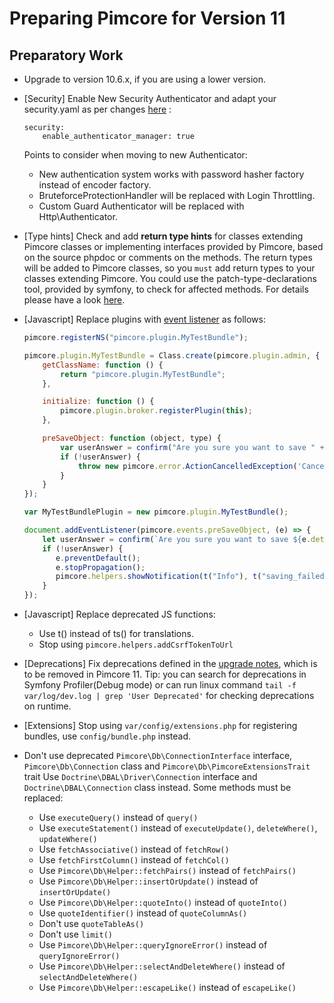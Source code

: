 # Preparing Pimcore for Version 11

## Preparatory Work
- Upgrade to version 10.6.x, if you are using a lower version.
- [Security] Enable New Security Authenticator and adapt your security.yaml as per changes [here](https://github.com/pimcore/demo/blob/11.x/config/packages/security.yaml) :
    ```
    security:
        enable_authenticator_manager: true
    ```
    Points to consider when moving to new Authenticator:
  - New authentication system works with password hasher factory instead of encoder factory.
  - BruteforceProtectionHandler will be replaced with Login Throttling.
  - Custom Guard Authenticator will be replaced with Http\Authenticator.
- [Type hints] Check and add **return type hints** for classes extending Pimcore classes or implementing interfaces provided by Pimcore, based on the source phpdoc or comments on the methods.
  The return types will be added to Pimcore classes, so you `must` add return types to your classes extending Pimcore.
  You could use the patch-type-declarations tool, provided by symfony, to check for affected methods. For details please have a look [here](https://symfony.com/doc/5.4/setup/upgrade_major.html#4-update-your-code-to-work-with-the-new-version).


- [Javascript] Replace plugins with [event listener](../../20_Extending_Pimcore/13_Bundle_Developers_Guide/06_Event_Listener_UI.md) as follows:
    ```javascript
    pimcore.registerNS("pimcore.plugin.MyTestBundle");

    pimcore.plugin.MyTestBundle = Class.create(pimcore.plugin.admin, {
        getClassName: function () {
            return "pimcore.plugin.MyTestBundle";
        },
    
        initialize: function () {
            pimcore.plugin.broker.registerPlugin(this);
        },
    
        preSaveObject: function (object, type) {
            var userAnswer = confirm("Are you sure you want to save " + object.data.general.className + "?");
            if (!userAnswer) {
                throw new pimcore.error.ActionCancelledException('Cancelled by user');
            }
        }
    });
    
    var MyTestBundlePlugin = new pimcore.plugin.MyTestBundle();
    ```
    
    ```javascript
    document.addEventListener(pimcore.events.preSaveObject, (e) => {
        let userAnswer = confirm(`Are you sure you want to save ${e.detail.object.data.general.className}?`);
        if (!userAnswer) {
           e.preventDefault();
           e.stopPropagation();
           pimcore.helpers.showNotification(t("Info"), t("saving_failed") + ' ' + 'placeholder', 'info');
        }
    });
    ```
- [Javascript] Replace deprecated JS functions:
   - Use t() instead of ts() for translations.
   - Stop using `pimcore.helpers.addCsrfTokenToUrl`
 
- [Deprecations] Fix deprecations defined in the [upgrade notes](../09_Upgrade_Notes/README.md), which is to be removed in Pimcore 11.
  Tip: you can search for deprecations in Symfony Profiler(Debug mode) or can run linux command `tail -f var/log/dev.log | grep 'User Deprecated'` for checking deprecations on runtime.

- [Extensions] Stop using `var/config/extensions.php` for registering bundles, use `config/bundle.php` instead.

- Don't use deprecated `Pimcore\Db\ConnectionInterface` interface, `Pimcore\Db\Connection` class and `Pimcore\Db\PimcoreExtensionsTrait` trait
  Use `Doctrine\DBAL\Driver\Connection` interface and `Doctrine\DBAL\Connection` class instead.
  Some methods must be replaced:
  - Use `executeQuery()` instead of `query()`
  - Use `executeStatement()` instead of `executeUpdate()`, `deleteWhere()`, `updateWhere()`
  - Use `fetchAssociative()` instead of `fetchRow()`
  - Use `fetchFirstColumn()` instead of `fetchCol()`
  - Use `Pimcore\Db\Helper::fetchPairs()` instead of `fetchPairs()`
  - Use `Pimcore\Db\Helper::insertOrUpdate()` instead of `insertOrUpdate()`
  - Use `Pimcore\Db\Helper::quoteInto()` instead of `quoteInto()`
  - Use `quoteIdentifier()` instead of `quoteColumnAs()`
  - Don't use `quoteTableAs()`
  - Don't use `limit()`
  - Use `Pimcore\Db\Helper::queryIgnoreError()` instead of `queryIgnoreError()`
  - Use `Pimcore\Db\Helper::selectAndDeleteWhere()` instead of `selectAndDeleteWhere()`
  - Use `Pimcore\Db\Helper::escapeLike()` instead of `escapeLike()`
